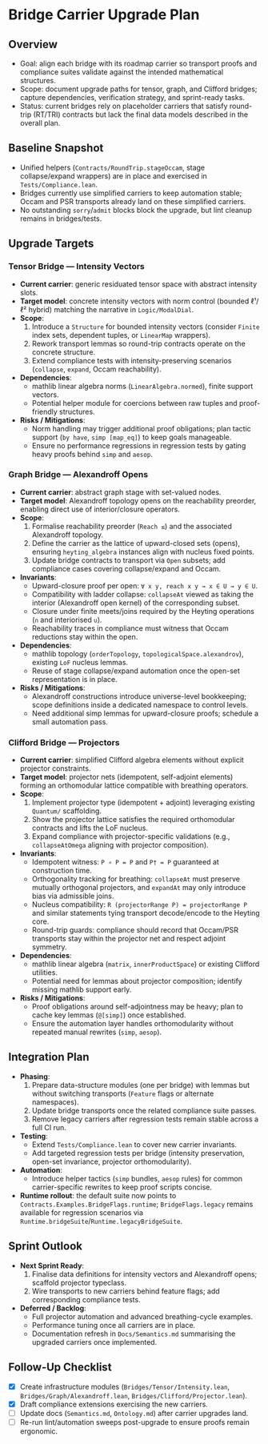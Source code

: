# Bridge Carrier Upgrade Plan

## Overview
- Goal: align each bridge with its roadmap carrier so transport proofs and compliance suites validate against the intended mathematical structures.
- Scope: document upgrade paths for tensor, graph, and Clifford bridges; capture dependencies, verification strategy, and sprint-ready tasks.
- Status: current bridges rely on placeholder carriers that satisfy round-trip (RT/TRI) contracts but lack the final data models described in the overall plan.

## Baseline Snapshot
- Unified helpers (`Contracts/RoundTrip.stageOccam`, stage collapse/expand wrappers) are in place and exercised in `Tests/Compliance.lean`.
- Bridges currently use simplified carriers to keep automation stable; Occam and PSR transports already land on these simplified carriers.
- No outstanding `sorry`/`admit` blocks block the upgrade, but lint cleanup remains in bridges/tests.

## Upgrade Targets

### Tensor Bridge — Intensity Vectors
- **Current carrier**: generic residuated tensor space with abstract intensity slots.
- **Target model**: concrete intensity vectors with norm control (bounded ℓ¹/ℓ² hybrid) matching the narrative in `Logic/ModalDial`.
- **Scope**:
  1. Introduce a `Structure` for bounded intensity vectors (consider `Finite` index sets, dependent tuples, or `LinearMap` wrappers).
  2. Rework transport lemmas so round-trip contracts operate on the concrete structure.
  3. Extend compliance tests with intensity-preserving scenarios (`collapse`, `expand`, Occam reachability).
- **Dependencies**:
  - mathlib linear algebra norms (`LinearAlgebra.normed`), finite support vectors.
  - Potential helper module for coercions between raw tuples and proof-friendly structures.
- **Risks / Mitigations**:
  - Norm handling may trigger additional proof obligations; plan tactic support (`by have`, `simp [map_eq]`) to keep goals manageable.
  - Ensure no performance regressions in regression tests by gating heavy proofs behind `simp` and `aesop`.

### Graph Bridge — Alexandroff Opens
- **Current carrier**: abstract graph stage with set-valued nodes.
- **Target model**: Alexandroff topology opens on the reachability preorder, enabling direct use of interior/closure operators.
- **Scope**:
  1. Formalise reachability preorder (`Reach ≤`) and the associated Alexandroff topology.
  2. Define the carrier as the lattice of upward-closed sets (opens), ensuring `heyting_algebra` instances align with nucleus fixed points.
  3. Update bridge contracts to transport via `Open` subsets; add compliance cases covering collapse/expand and Occam.
- **Invariants**:
  - Upward-closure proof per open: `∀ x y, reach x y → x ∈ U → y ∈ U`.
  - Compatibility with ladder collapse: `collapseAt` viewed as taking the interior (Alexandroff open kernel) of the corresponding subset.
  - Closure under finite meets/joins required by the Heyting operations (`∩` and interiorised `∪`).
  - Reachability traces in compliance must witness that Occam reductions stay within the open.
- **Dependencies**:
  - mathlib topology (`orderTopology`, `topologicalSpace.alexandrov`), existing `LoF` nucleus lemmas.
  - Reuse of stage collapse/expand automation once the open-set representation is in place.
- **Risks / Mitigations**:
  - Alexandroff constructions introduce universe-level bookkeeping; scope definitions inside a dedicated namespace to control levels.
  - Need additional simp lemmas for upward-closure proofs; schedule a small automation pass.

### Clifford Bridge — Projectors
- **Current carrier**: simplified Clifford algebra elements without explicit projector constraints.
- **Target model**: projector nets (idempotent, self-adjoint elements) forming an orthomodular lattice compatible with breathing operators.
- **Scope**:
  1. Implement projector type (idempotent + adjoint) leveraging existing `Quantum/` scaffolding.
  2. Show the projector lattice satisfies the required orthomodular contracts and lifts the LoF nucleus.
  3. Expand compliance with projector-specific validations (e.g., `collapseAtOmega` aligning with projector composition).
- **Invariants**:
  - Idempotent witness: `P ∘ P = P` and `P† = P` guaranteed at construction time.
  - Orthogonality tracking for breathing: `collapseAt` must preserve mutually orthogonal projectors, and `expandAt` may only introduce bias via admissible joins.
  - Nucleus compatibility: `R (projectorRange P) = projectorRange P` and similar statements tying transport decode/encode to the Heyting core.
  - Round-trip guards: compliance should record that Occam/PSR transports stay within the projector net and respect adjoint symmetry.
- **Dependencies**:
  - mathlib linear algebra (`matrix`, `innerProductSpace`) or existing Clifford utilities.
  - Potential need for lemmas about projector composition; identify missing mathlib support early.
- **Risks / Mitigations**:
  - Proof obligations around self-adjointness may be heavy; plan to cache key lemmas (`@[simp]`) once established.
  - Ensure the automation layer handles orthomodularity without repeated manual rewrites (`simp`, `aesop`).

## Integration Plan
- **Phasing**:
  1. Prepare data-structure modules (one per bridge) with lemmas but without switching transports (`Feature` flags or alternate namespaces).
  2. Update bridge transports once the related compliance suite passes.
  3. Remove legacy carriers after regression tests remain stable across a full CI run.
- **Testing**:
  - Extend `Tests/Compliance.lean` to cover new carrier invariants.
  - Add targeted regression tests per bridge (intensity preservation, open-set invariance, projector orthomodularity).
- **Automation**:
  - Introduce helper tactics (`simp` bundles, `aesop` rules) for common carrier-specific rewrites to keep proof scripts concise.
- **Runtime rollout**: the default suite now points to `Contracts.Examples.BridgeFlags.runtime`; `BridgeFlags.legacy` remains available for regression scenarios via `Runtime.bridgeSuite`/`Runtime.legacyBridgeSuite`.

## Sprint Outlook
- **Next Sprint Ready**:
  1. Finalise data definitions for intensity vectors and Alexandroff opens; scaffold projector typeclass.
  2. Wire transports to new carriers behind feature flags; add corresponding compliance tests.
- **Deferred / Backlog**:
  - Full projector automation and advanced breathing-cycle examples.
  - Performance tuning once all carriers are in place.
  - Documentation refresh in `Docs/Semantics.md` summarising the upgraded carriers once implemented.

## Follow-Up Checklist
- [x] Create infrastructure modules (`Bridges/Tensor/Intensity.lean`, `Bridges/Graph/Alexandroff.lean`, `Bridges/Clifford/Projector.lean`).
- [x] Draft compliance extensions exercising the new carriers.
- [ ] Update docs (`Semantics.md`, `Ontology.md`) after carrier upgrades land.
- [ ] Re-run lint/automation sweeps post-upgrade to ensure proofs remain ergonomic.
